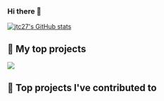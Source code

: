 ### Hi there 👋

[![jtc27's GitHub stats](https://github-readme-stats.vercel.app/api?username=jtc27)](https://github.com/jtc27/github-readme-stats)

## 📘 My top projects

<!-- Repo info cards - https://github.com/anuraghazra/github-readme-stats -->
<!-- Small repo cards (fork) - https://github.com/jtc27/github-readme-stats -->
<p align="left">
 
 <a href="https://github.com/jtc27/instagram-challenge">
  <img align="center" src="https://github-readme-stats.vercel.app/api/pin/?username=jtc27&repo=instagram-challenge&theme=buefy&title_color=375DF8&show_icons=true"/></a>
 
 
  


## 📕 Top projects I've contributed to
